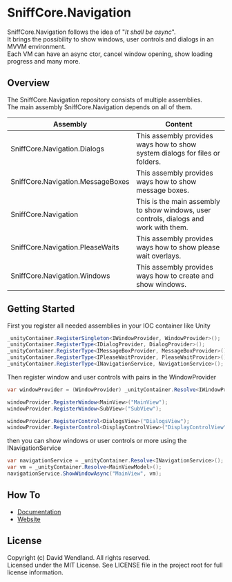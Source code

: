 SniffCore.Navigation
===

SniffCore.Navigation follows the idea of "*It shall be async*".  
It brings the possibility to show windows, user controls and dialogs in an MVVM environment.  
Each VM can have an async ctor, cancel window opening, show loading progress and many more.

## Overview
The SniffCore.Navigation repository consists of multiple assemblies.  
The main assembly SniffCore.Navigation depends on all of them.

|Assembly|Content
|-|-
|SniffCore.Navigation.Dialogs|This assembly provides ways how to show system dialogs for files or folders.
|SniffCore.Navigation.MessageBoxes|This assembly provides ways how to show message boxes.
|SniffCore.Navigation|This is the main assembly to show windows, user controls, dialogs and work with them.
|SniffCore.Navigation.PleaseWaits|This assembly provides ways how to show please wait overlays.
|SniffCore.Navigation.Windows|This assembly provides ways how to create and show windows.

## Getting Started
First you register all needed assemblies in your IOC container like Unity
```csharp
_unityContainer.RegisterSingleton<IWindowProvider, WindowProvider>();
_unityContainer.RegisterType<IDialogProvider, DialogProvider>();
_unityContainer.RegisterType<IMessageBoxProvider, MessageBoxProvider>();
_unityContainer.RegisterType<IPleaseWaitProvider, PleaseWaitProvider>();
_unityContainer.RegisterType<INavigationService, NavigationService>();
```
Then register window and user controls with pairs in the WindowProvider
```csharp
var windowProvider = (WindowProvider) _unityContainer.Resolve<IWindowProvider>();

windowProvider.RegisterWindow<MainView>("MainView");
windowProvider.RegisterWindow<SubView>("SubView");

windowProvider.RegisterControl<DialogsView>("DialogsView");
windowProvider.RegisterControl<DisplayControlView>("DisplayControlView");
```
then you can show windows or user controls or more using the INavigationService
```csharp
var navigationService = _unityContainer.Resolve<INavigationService>();
var vm = _unityContainer.Resolve<MainViewModel>();
navigationService.ShowWindowAsync("MainView", vm);
```

## How To
* [Documentation](http://documentation.sniffcore.com/)
* [Website](http://sniffcore.com)

## License

Copyright (c) David Wendland. All rights reserved.  
Licensed under the MIT License. See LICENSE file in the project root for full license information.
